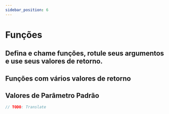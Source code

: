 ```yaml
---
sidebar_position: 6
---
```


# Funções

## Defina e chame funções, rotule seus argumentos e use seus valores de retorno.

## Funções com vários valores de retorno

## Valores de Parâmetro Padrão

```swift
// TODO: Translate
```
